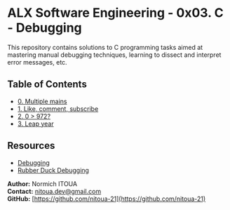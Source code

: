 # ALX Software Engineering - 0x03. C - Debugging

This repository contains solutions to C programming tasks aimed at mastering manual debugging techniques, learning to dissect and interpret error messages, etc.

## Table of Contents

- [0. Multiple mains](0-main.c)
- [1. Like, comment, subscribe](1-main.c)
- [2. 0 > 972?](2-largest_number.c)
- [3. Leap year](3-print_remaining_days.c)

## Resources

- [Debugging](https://en.wikipedia.org/wiki/Debugging)
- [Rubber Duck Debugging](https://www.thoughtfulcode.com/rubber-duck-debugging-psychology/)



**Author:** Normich ITOUA    
**Contact:** nitoua.dev@gmail.com    
**GitHub:** [https://github.com/nitoua-21](https://github.com/nitoua-21)
